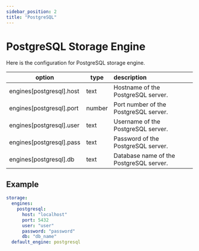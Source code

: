 ```yaml
---
sidebar_position: 2
title: "PostgreSQL"
---
```


# PostgreSQL Storage Engine

Here is the configuration for PostgreSQL storage engine.

| option	                     | type   | description	                             |
|-----------------------------|--------|:-----------------------------------------|
| 	  engines[postgresql].host | text   | Hostname of the PostgreSQL server.	      |
| 	  engines[postgresql].port | number | Port number of the PostgreSQL server.	   |
| 	  engines[postgresql].user | text   | Username of the PostgreSQL server.	      |
| 	  engines[postgresql].pass | text   | Password of the PostgreSQL server.	      |
| 	  engines[postgresql].db   | text   | Database name of the PostgreSQL server.	 |


## Example

```yaml
storage:
  engines:
    postgresql:
      host: "localhost"
      port: 5432
      user: "user"
      password: "password"
      db: "db_name"
  default_engine: postgresql
```
